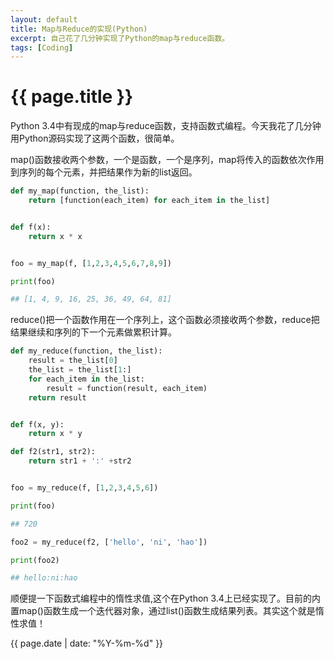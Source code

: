 ```yaml
---
layout: default
title: Map与Reduce的实现(Python)
excerpt: 自己花了几分钟实现了Python的map与reduce函数。
tags: [Coding]
---
```

{{ page.title }}
================

Python 3.4中有现成的map与reduce函数，支持函数式编程。今天我花了几分钟用Python源码实现了这两个函数，很简单。

map()函数接收两个参数，一个是函数，一个是序列，map将传入的函数依次作用到序列的每个元素，并把结果作为新的list返回。

```python
def my_map(function, the_list):
    return [function(each_item) for each_item in the_list]


def f(x):
    return x * x


foo = my_map(f, [1,2,3,4,5,6,7,8,9])

print(foo)

## [1, 4, 9, 16, 25, 36, 49, 64, 81]
``` 

reduce()把一个函数作用在一个序列上，这个函数必须接收两个参数，reduce把结果继续和序列的下一个元素做累积计算。

```python
def my_reduce(function, the_list):
    result = the_list[0]
    the_list = the_list[1:]
    for each_item in the_list:
        result = function(result, each_item)
    return result


def f(x, y):
    return x * y

def f2(str1, str2):
    return str1 + ':' +str2


foo = my_reduce(f, [1,2,3,4,5,6])

print(foo)

## 720

foo2 = my_reduce(f2, ['hello', 'ni', 'hao'])

print(foo2)

## hello:ni:hao
```

顺便提一下函数式编程中的惰性求值,这个在Python 3.4上已经实现了。目前的内置map()函数生成一个迭代器对象，通过list()函数生成结果列表。其实这个就是惰性求值！

{{ page.date | date: "%Y-%m-%d" }}

